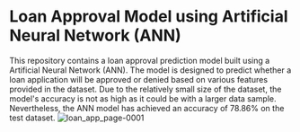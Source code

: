 # Loan Approval Model using Artificial Neural Network (ANN)

This repository contains a loan approval prediction model built using a Artificial Neural Network (ANN). The model is designed to predict whether a loan application will be approved or denied based on various features provided in the dataset. Due to the relatively small size of the dataset, the model's accuracy is not as high as it could be with a larger data sample. Nevertheless, the ANN model has achieved an accuracy of 78.86% on the test dataset.
![loan_app_page-0001](https://github.com/user-attachments/assets/1ea214e6-bef5-4fa5-8621-bec46ee1dddf)
